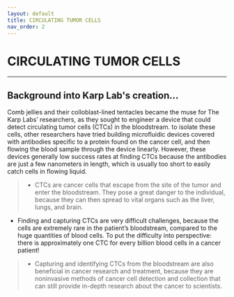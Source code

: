 ```yaml
---
layout: default
title: CIRCULATING TUMOR CELLS
nav_order: 2
---
```


# CIRCULATING TUMOR CELLS
---
## Background into Karp Lab's creation...
Comb jellies and their colloblast-lined tentacles became the muse for The Karp Labs’ researchers, as they sought to engineer a device that could detect circulating tumor cells (CTCs) in the bloodstream. to isolate these cells, other researchers have tried building microfluidic devices covered with antibodies specific to a protein found on the cancer cell, and then flowing the blood sample through the device linearly. However, these devices generally low success rates at finding CTCs because the antibodies are just a few nanometers in length, which is usually too short to easily catch cells in flowing liquid. 

>	
>- CTCs are cancer cells that escape from the site of the tumor and enter the bloodstream. They pose a great danger to the individual, because they can then spread to vital organs such as the liver, lungs, and brain. 
  - Finding and capturing CTCs are very difficult challenges, because the cells are extremely rare in the patient’s bloodstream, compared to the huge quantities of blood cells. To put the difficulty into perspective: there is approximately one CTC for every billion blood cells in a cancer patient! 
>- Capturing and identifying CTCs from the bloodstream are also beneficial in cancer research and treatment, because they are noninvasive methods of cancer cell detection and collection that can still provide in-depth research about the cancer to scientists.
>

  

